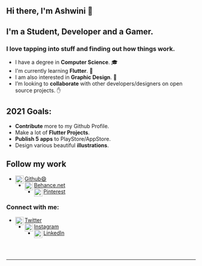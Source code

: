 ## Hi there, I'm Ashwini 👋

## I'm a Student, Developer and a Gamer.
###  I love tapping into stuff and finding out how things work.

-  I have a degree in **Computer Science**. 🎓
-  I'm currently learning **Flutter**. 📱
-  I am also interested in **Graphic Design**. 🎨
-  I’m looking to **collaborate** with other developers/designers on open source projects. ✋

## 2021 Goals:
-   **Contribute** more to my Github Profile.
-   Make a lot of **Flutter Projects**.
-   **Publish 5 apps** to PlayStore/AppStore.
-   Design various beautiful **illustrations**.

## Follow my work
-   <img align="left" alt="Github 😄" width="22px" src="https://cdn.jsdelivr.net/npm/simple-icons@3.12.0/icons/github.svg" />[Github😄](https://github.com/ashwinidotx)  
-   <img align="left" alt="Behance" width="22px" src="https://cdn.jsdelivr.net/npm/simple-icons@3.12.0/icons/behance.svg" />[Behance.net](https://www.behance.net/ashwinidotx)  
-   <img align="left" alt="Pinterest" width="22px" src="https://cdn.jsdelivr.net/npm/simple-icons@3.12.0/icons/pinterest.svg" />[Pinterest](https://in.pinterest.com/ashwinidotx/)  

### Connect with me:
-   <img align="left" alt="Twitter" width="22px" src="https://cdn.jsdelivr.net/npm/simple-icons@3.12.0/icons/twitter.svg" />[Twitter](https://twitter.com/ShadyJoker27)  
-   <img align="left" alt="Instagram" width="22px" src="https://cdn.jsdelivr.net/npm/simple-icons@3.12.0/icons/instagram.svg" />[Instagram](https://www.instagram.com/shadyjoker27/)  
-   <img align="left" alt="LinkedIn" width="22px" src="https://cdn.jsdelivr.net/npm/simple-icons@3.12.0/icons/linkedin.svg" />[LinkedIn](https://in.linkedin.com/in/ashwinidotx)  

<br />
<br />

---
